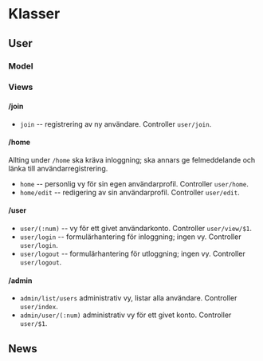# Klasser

## User

### Model

### Views

#### /join

* `join` --  registrering av ny användare. Controller `user/join`.

#### /home

Allting under `/home` ska kräva inloggning; ska annars ge felmeddelande och länka till användarregistrering.

* `home` -- personlig vy för sin egen användarprofil. Controller `user/home`.
* `home/edit` -- redigering av sin användarprofil. Controller `user/edit`.

#### /user

* `user/(:num)` -- vy för ett givet användarkonto. Controller `user/view/$1`.
* `user/login` -- formulärhantering för inloggning; ingen vy. Controller `user/login`.
* `user/logout` -- formulärhantering för utloggning; ingen vy. Controller `user/logout`.

#### /admin

* `admin/list/users` administrativ vy, listar alla användare. Controller `user/index`.
* `admin/user/(:num)` administrativ vy för ett givet konto. Controller `user/$1`.

## News
